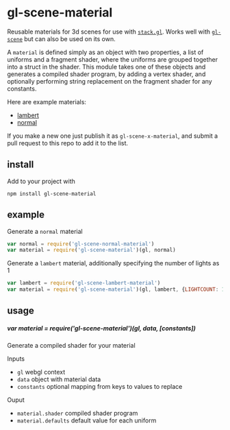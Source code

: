 # gl-scene-material

Reusable materials for 3d scenes for use with [`stack.gl`](http://stack.gl). Works well with [`gl-scene`](https://github.com/freeman-lab/gl-scene) but can also be used on its own.

A `material` is defined simply as an object with two properties, a list of uniforms and a fragment shader, where the uniforms are grouped together into a struct in the shader. This module takes one of these objects and generates a compiled shader program, by adding a vertex shader, and optionally performing string replacement on the fragment shader for any constants.

Here are example materials:
- [lambert](https://github.com/freeman-lab/gl-scene-lambert-material)
- [normal](https://github.com/freeman-lab/gl-scene-normal-material)

If you make a new one just publish it as `gl-scene-x-material`, and submit a pull request to this repo to add it to the list.

## install

Add to your project with
```
npm install gl-scene-material
```

## example 

Generate a `normal` material 

```javascript
var normal = require('gl-scene-normal-material')
var material = require('gl-scene-material')(gl, normal)
```

Generate a `lambert` material, additionally specifying the number of lights as 1

```javascript
var lambert = require('gl-scene-lambert-material')
var material = require('gl-scene-material')(gl, lambert, {LIGHTCOUNT: 1})
```

## usage

##### var material = require('gl-scene-material')(gl, data, [constants])

Generate a compiled shader for your material 

Inputs
- `gl` webgl context
- `data` object with material data
- `constants` optional mapping from keys to values to replace

Ouput
- `material.shader` compiled shader program
- `material.defaults` default value for each uniform